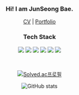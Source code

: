 
<h3 align="center">Hi! I am JunSeong Bae.</h3>

<p align="center">
<a href="https://docs.google.com/viewer?url=https://raw.githubusercontent.com/wet6123/wet6123/main/CV_JS.pdf">CV</a> |
<a href="https://docs.google.com/viewer?url=https://raw.githubusercontent.com/wet6123/wet6123/main/%EB%B0%B0%EC%A4%80%EC%84%B1_%ED%8F%AC%ED%8A%B8%ED%8F%B4%EB%A6%AC%EC%98%A4.pdf">Portfolio</a>
</p>

<h3 align="center">Tech Stack</h3>

<div align = "center">

![](https://img.shields.io/badge/Javascript-F7DF1E?style=flat-square&logo=javascript&logoColor=white) ![](https://img.shields.io/badge/React-61DAFB?style=flat-square&logo=React&logoColor=white) ![](https://img.shields.io/badge/css-1572B6?style=flat-square&logo=css3&logoColor=white) ![](https://img.shields.io/badge/Java-007396?style=flat-square&logo=Java&logoColor=white) ![](https://img.shields.io/badge/Spring-6DB33F?style=flat-square&logo=Spring&logoColor=white) ![](https://img.shields.io/badge/Mysql-4479A1?style=flat-square&logo=MySql&logoColor=white)

<br>

[![Solved.ac프로필](http://mazassumnida.wtf/api/v2/generate_badge?boj=wnstjd6123)](https://solved.ac/wnstjd6123)

![GitHub stats](https://github-readme-stats.vercel.app/api?username=wet6123&count_private=true)

</div>
